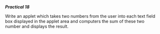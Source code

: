 *********Practical 18*********

Write an applet which takes two numbers from the user into each text field box displayed in the applet area and computers the sum of these two number and displays the result.